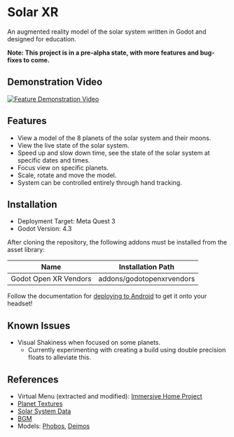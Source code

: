 # Solar XR
An augmented reality model of the solar system written in Godot and designed for education.

**Note: This project is in a pre-alpha state, with more features and bug-fixes to come.**

## Demonstration Video
[![Feature Demonstration Video](https://img.youtube.com/vi/dO7rRDLmElw/0.jpg)](https://youtu.be/dO7rRDLmElw?si=Wt81rAEHF_lyOEj5)

## Features
- View a model of the 8 planets of the solar system and their moons.
- View the live state of the solar system.
- Speed up and slow down time, see the state of the solar system at specific dates and times.
- Focus view on specific planets.
- Scale, rotate and move the model.
- System can be controlled entirely through hand tracking.

## Installation
- Deployment Target: Meta Quest 3
- Godot Version: 4.3

After cloning the repository, the following addons must be installed from the asset library:

| Name                       | Installation Path         |
| -------------------------- | ------------------------- |
| Godot Open XR Vendors      | addons/godotopenxrvendors |

Follow the documentation for [deploying to Android](https://docs.godotengine.org/en/stable/tutorials/xr/deploying_to_android.html) to get it onto your headset!

## Known Issues
- Visual Shakiness when focused on some planets.
  - Currently experimenting with creating a build using double precision floats to alleviate this.

## References
- Virtual Menu (extracted and modified): [Immersive Home Project](https://github.com/Nitwel/Immersive-Home)
- [Planet Textures](https://www.solarsystemscope.com/textures/)
- [Solar System Data](https://ssd.jpl.nasa.gov/horizons)
- [BGM](https://pixabay.com/music/ambient-space-158081/)
- Models: [Phobos](https://science.nasa.gov/resource/phobos-mars-moon-3d-model/), [Deimos](https://science.nasa.gov/resource/deimos-mars-moon-3d-model/)
